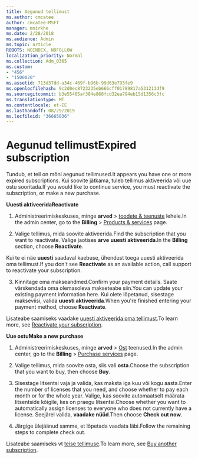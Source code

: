 ```yaml
---
title: Aegunud tellimust
ms.author: cmcatee
author: cmcatee-MSFT
manager: mnirkhe
ms.date: 2/28/2018
ms.audience: Admin
ms.topic: article
ROBOTS: NOINDEX, NOFOLLOW
localization_priority: Normal
ms.collection: Adm_O365
ms.custom:
- "456"
- "1500020"
ms.assetid: 713d37dd-a34c-469f-b96b-99d63e793fe9
ms.openlocfilehash: 9c2d0ec8723235eb666cff01789817a531213df9
ms.sourcegitcommit: b3e55405af384e868fcd32ea794eb15d1356c3fc
ms.translationtype: MT
ms.contentlocale: et-EE
ms.lasthandoff: 08/29/2019
ms.locfileid: "36665036"
---
```

# <a name="expired-subscription"></a><span data-ttu-id="32d0e-102">Aegunud tellimust</span><span class="sxs-lookup"><span data-stu-id="32d0e-102">Expired subscription</span></span>

<span data-ttu-id="32d0e-103">Tundub, et teil on mõni aegunud tellimused.</span><span class="sxs-lookup"><span data-stu-id="32d0e-103">It appears you have one or more expired subscriptions.</span></span> <span data-ttu-id="32d0e-104">Kui soovite jätkama, tuleb tellimus aktiveerida või uue ostu sooritada.</span><span class="sxs-lookup"><span data-stu-id="32d0e-104">If you would like to continue service, you must reactivate the subscription, or make a new purchase.</span></span>
  
<span data-ttu-id="32d0e-105">**Uuesti aktiveerida**</span><span class="sxs-lookup"><span data-stu-id="32d0e-105">**Reactivate**</span></span>
  
1. <span data-ttu-id="32d0e-106">Administreerimiskeskuses, minge **arved** \> [toodete & teenuste](https://go.microsoft.com/fwlink/p/?linkid=842054) lehele.</span><span class="sxs-lookup"><span data-stu-id="32d0e-106">In the admin center, go to the **Billing** \> [Products & services](https://go.microsoft.com/fwlink/p/?linkid=842054) page.</span></span>

2. <span data-ttu-id="32d0e-107">Valige tellimus, mida soovite aktiveerida.</span><span class="sxs-lookup"><span data-stu-id="32d0e-107">Find the subscription that you want to reactivate.</span></span> <span data-ttu-id="32d0e-108">Valige jaotises **arve** **uuesti aktiveerida**.</span><span class="sxs-lookup"><span data-stu-id="32d0e-108">In the **Billing** section, choose **Reactivate**.</span></span>

<span data-ttu-id="32d0e-109">Kui te ei näe **uuesti** saadaval kaebuse, ühendust toega uuesti aktiveerida oma tellimust.</span><span class="sxs-lookup"><span data-stu-id="32d0e-109">If you don't see **Reactivate** as an available action, call support to reactivate your subscription.</span></span>

3. <span data-ttu-id="32d0e-110">Kinnitage oma makseandmed.</span><span class="sxs-lookup"><span data-stu-id="32d0e-110">Confirm your payment details.</span></span> <span data-ttu-id="32d0e-111">Saate värskendada oma olemasoleva makseteabe siin.</span><span class="sxs-lookup"><span data-stu-id="32d0e-111">You can update your existing payment information here.</span></span> <span data-ttu-id="32d0e-112">Kui olete lõpetanud, sisestage makseviisi, valida **uuesti aktiveerida**.</span><span class="sxs-lookup"><span data-stu-id="32d0e-112">When you're finished entering your payment method, choose **Reactivate**.</span></span>

<span data-ttu-id="32d0e-113">Lisateabe saamiseks vaadake [uuesti aktiveerida oma tellimust](https://docs.microsoft.com/office365/admin/subscriptions-and-billing/reactivate-your-subscription).</span><span class="sxs-lookup"><span data-stu-id="32d0e-113">To learn more, see [Reactivate your subscription](https://docs.microsoft.com/office365/admin/subscriptions-and-billing/reactivate-your-subscription).</span></span>

<span data-ttu-id="32d0e-114">**Uue ostu**</span><span class="sxs-lookup"><span data-stu-id="32d0e-114">**Make a new purchase**</span></span>
  
1. <span data-ttu-id="32d0e-115">Administreerimiskeskuses, minge **arved** \> [Ost](https://go.microsoft.com/fwlink/p/?linkid=868433) teenused.</span><span class="sxs-lookup"><span data-stu-id="32d0e-115">In the admin center, go to the **Billing** \> [Purchase services](https://go.microsoft.com/fwlink/p/?linkid=868433) page.</span></span>

2. <span data-ttu-id="32d0e-116">Valige tellimus, mida soovite osta, siis vali **osta**.</span><span class="sxs-lookup"><span data-stu-id="32d0e-116">Choose the subscription that you want to buy, then choose **Buy**.</span></span>

3. <span data-ttu-id="32d0e-117">Sisestage litsentsi vaja ja valida, kas maksta iga kuu või kogu aasta.</span><span class="sxs-lookup"><span data-stu-id="32d0e-117">Enter the number of licenses that you need, and choose whether to pay each month or for the whole year.</span></span> <span data-ttu-id="32d0e-118">Valige, kas soovite automaatselt määrata litsentside kõigile, kes on praegu litsentsi.</span><span class="sxs-lookup"><span data-stu-id="32d0e-118">Choose whether you want to automatically assign licenses to everyone who does not currently have a license.</span></span> <span data-ttu-id="32d0e-119">Seejärel valida, **vaadake nüüd**.</span><span class="sxs-lookup"><span data-stu-id="32d0e-119">Then choose **Check out now**.</span></span>

4. <span data-ttu-id="32d0e-120">Järgige ülejäänud samme, et lõpetada vaadata läbi.</span><span class="sxs-lookup"><span data-stu-id="32d0e-120">Follow the remaining steps to complete check out.</span></span>

<span data-ttu-id="32d0e-121">Lisateabe saamiseks vt [teise tellimuse](https://docs.microsoft.com/office365/admin/subscriptions-and-billing/buy-another-subscription).</span><span class="sxs-lookup"><span data-stu-id="32d0e-121">To learn more, see [Buy another subscription](https://docs.microsoft.com/office365/admin/subscriptions-and-billing/buy-another-subscription).</span></span>